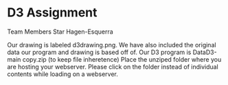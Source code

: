 # D3 Assignment

Team Members
Star Hagen-Esquerra


Our drawing is labeled d3drawing.png.
We have also included the original data our program and drawing is based off of. 
Our D3 program is DataD3-main copy.zip (to keep file inheretence) 
Place the unziped folder where you are hosting your webserver. 
Please click on the folder instead of individual contents while loading on a webserver. 
